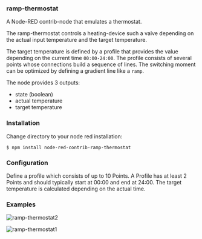 
### ramp-thermostat
A Node-RED contrib-node that emulates a thermostat.

The ramp-thermostat controls a heating-device such a valve depending on the actual input temperature and the target temperature.

The target temperature is defined by a profile that provides the value depending on the current time `00:00-24:00`. The profile consists of several points whose connections build a sequence of lines. The switching moment can be optimized by defining a gradient line like a `ramp`.

The node provides 3 outputs:

* state (boolean)
* actual temperature
* target temperature

### Installation

Change directory to your node red installation:

    $ npm install node-red-contrib-ramp-thermostat

### Configuration

Define a profile which consists of up to 10 Points.
A Profile has at least 2 Points and should typically start at 00:00 and end at 24:00.
The target temperature is calculated depending on the actual time.

### Examples

![ramp-thermostat2](https://cloud.githubusercontent.com/assets/5056710/19309043/eb5b9bea-9082-11e6-995b-fb254b7d71e5.jpeg)

![ramp-thermostat1](https://cloud.githubusercontent.com/assets/5056710/19308860/0f76f35e-9082-11e6-8fa8-c1014cd3f142.jpg)

